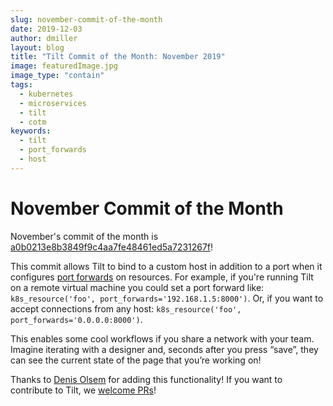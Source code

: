 ```yaml
---
slug: november-commit-of-the-month
date: 2019-12-03
author: dmiller
layout: blog
title: "Tilt Commit of the Month: November 2019"
image: featuredImage.jpg
image_type: "contain"
tags:
  - kubernetes
  - microservices
  - tilt
  - cotm
keywords:
  - tilt
  - port_forwards
  - host
---
```


# November Commit of the Month

November's commit of the month is [a0b0213e8b3849f9c4aa7fe48461ed5a7231267f](https://github.com/windmilleng/tilt/commit/a0b0213e8b3849f9c4aa7fe48461ed5a7231267f)!

This commit allows Tilt to bind to a custom host in addition to a port when it configures [port forwards](https://docs.tilt.dev/api.html#api.k8s_resource) on resources. For example, if you're running Tilt on a remote virtual machine you could set a port forward like: `k8s_resource('foo', port_forwards='192.168.1.5:8000')`. Or, if you want to accept connections from any host: `k8s_resource('foo', port_forwards='0.0.0.0:8000')`.

This enables some cool workflows if you share a network with your team. Imagine iterating with a designer and, seconds after you press “save”, they can see the current state of the page that you’re working on!


Thanks to [Denis Olsem](https://github.com/dolsem) for adding this functionality! If you want to contribute to Tilt, we [welcome PRs](https://github.com/windmilleng/tilt/blob/master/CONTRIBUTING.md)!
